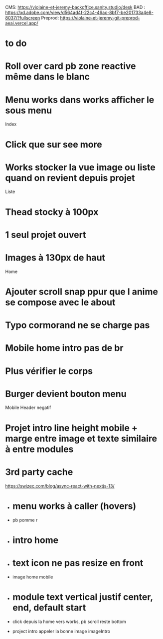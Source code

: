 CMS: https://violaine-et-jeremy-backoffice.sanity.studio/desk
BAD : https://xd.adobe.com/view/d564ad4f-22c4-46ac-8bf7-be201733a4e8-8037/?fullscreen
Preprod: https://violaine-et-jeremy-git-preprod-aeai.vercel.app/

# to do

# Roll over card pb zone reactive même dans le blanc

# Menu works dans works afficher le sous menu

Index

# Click que sur see more

# Works stocker la vue image ou liste quand on revient depuis projet

Liste

# Thead stocky à 100px

# 1 seul projet ouvert

# Images à 130px de haut

Home

# Ajouter scroll snap ppur que l anime se compose avec le about

# Typo cormorand ne se charge pas

# Mobile home intro pas de br

# Plus vérifier le corps

# Burger devient bouton menu

Mobile Header negatif

# Projet intro line height mobile + marge entre image et texte similaire à entre modules

# 3rd party cache

https://swizec.com/blog/async-react-with-nextjs-13/

- # menu works à caller (hovers)
- pb pomme r
- # intro home

- # text icon ne pas resize en front
- image home mobile
- # module text vertical justif center, end, default start
- click depuis la home vers works, pb scroll reste bottom
- project intro appeler la bonne image imageIntro
